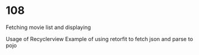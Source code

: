 # 108
Fetching movie list and displaying

Usage of Recyclerview
Example of using retorfit to fetch json and parse to pojo
